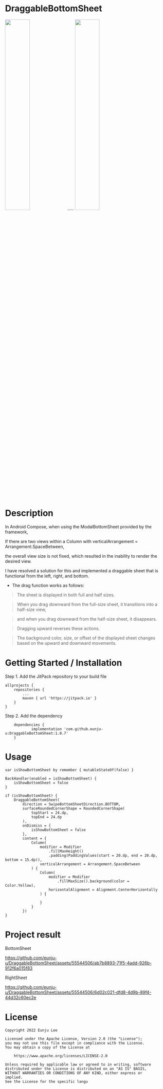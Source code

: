# DraggableBottomSheet
<img src = "https://github.com/eunju-u/DraggableBottomSheet/assets/55544506/a3af6a8c-d68f-4339-bbc9-75072e4f92d6" width="40%" height="40%"> ..... <img src = "https://github.com/eunju-u/DraggableBottomSheet/assets/55544506/eb36df65-9542-468f-b0b4-e845fca0a137" width="40%" height="40%"> 


# Description

In Android Compose, when using the ModalBottomSheet provided by the framework,

If there are two views within a Column with verticalArrangement = Arrangement.SpaceBetween, 

the overall view size is not fixed, which resulted in the inability to render the desired view.

I have resolved a solution for this and implemented a draggable sheet that is functional from the left, right, and bottom.  



+ The drag function works as follows:

> The sheet is displayed in both full and half sizes.

> When you drag downward from the full-size sheet, it transitions into a half-size view, 

> and when you drag downward from the half-size sheet, it disappears. 

> Dragging upward reverses these actions. 

> The background color, size, or offset of the displayed sheet changes based on the upward and downward movements.
  
# Getting Started / Installation

Step 1. Add the JitPack repository to your build file

	allprojects {
		repositories {
			...
			maven { url 'https://jitpack.io' }
		}
	}
 
Step 2. Add the dependency

        dependencies {
                implementation 'com.github.eunju-u:DraggableBottomSheet:1.0.7'
        }

# Usage

    var isShowBottomSheet by remember { mutableStateOf(false) }

    BackHandler(enabled = isShowBottomSheet) {
        isShowBottomSheet = false
    }

    if (isShowBottomSheet) {
        DraggableBottomSheet(
            direction = SwipeBottomSheetDirection.BOTTOM,
            surfaceRoundedCornerShape = RoundedCornerShape(
                topStart = 24.dp,
                topEnd = 24.dp
            ),
            onDismiss = {
                isShowBottomSheet = false
            },
            content = {
                Column(
                    modifier = Modifier
                        .fillMaxHeight()
                        .padding(PaddingValues(start = 20.dp, end = 20.dp, bottom = 15.dp)),
                    verticalArrangement = Arrangement.SpaceBetween
                ) {
                    Column(
                        modifier = Modifier
                            .fillMaxSize().background(color = Color.Yellow),
                        horizontalAlignment = Alignment.CenterHorizontally
                    ) {

                    }
                }
            })
    }
    
# Project result

BottomSheet


https://github.com/eunju-u/DraggableBottomSheet/assets/55544506/ab7b8893-71f5-4add-926b-912f6a015f83



RightSheet


https://github.com/eunju-u/DraggableBottomSheet/assets/55544506/6d02c021-dfd8-4d9b-89f4-44d32c60ec2e


# License

    Copyright 2022 Eunju Lee
    
    Licensed under the Apache License, Version 2.0 (the "License");
    you may not use this file except in compliance with the License.
    You may obtain a copy of the License at

        https://www.apache.org/licenses/LICENSE-2.0

    Unless required by applicable law or agreed to in writing, software
    distributed under the License is distributed on an "AS IS" BASIS,
    WITHOUT WARRANTIES OR CONDITIONS OF ANY KIND, either express or implied.
    See the License for the specific langu

